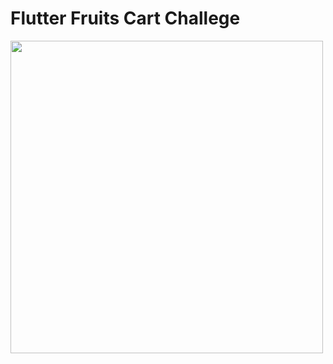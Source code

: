 # Flutter Fruits Cart Challege


<img src="https://github.com/Hatemido/Flutter-Fruits-Cart/blob/master/videos/demo.gif" height="500" />
